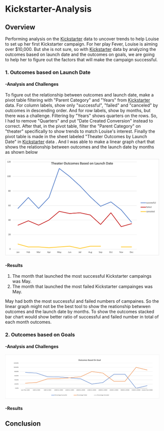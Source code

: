# **Kickstarter-Analysis**

## Overview
Performing analysis on the [Kickstarter](Kickstarter_Challenge.xlsx) data to uncover trends to help Louise to set up her first Kickstarter campaign.
For her play Fever, Louise is aiming over $10,000. 
But she is not sure, so with [Kickstarter](Kickstarter_Challenge.xlsx) data by analyzing the outcomes based on launch date and the outcomes on goals, we are going to help her to figure out the factors that will make the campaign successful.

### 1. Outcomes based on Launch Date

#### -Analysis and Challenges
To figure out the relationship between outcomes and launch date, make a pivot table filtering with "Parent Category" and "Years" from [Kickstarter](Kickstarter_Challenge.xlsx) data. For column labels, show only "successful", "failed" and "canceled" by outcomes in descending order.  And for row labels, show by months, but there was a challenge. Filtering by "Years" shows quarters on the rows. So, I had to remove "Quarters" and put "Date Created Conversion" instead to correct. After that, in the pivot table, filter the "Parent Category" on "theater" specifically to show trends to match Louise's interest. Finally the pivot table is made in the sheet labeled "Theater Outcomes by Launch Date" in [Kickstarter](Kickstarter_Challenge.xlsx) data .
And I was able to make a linear graph chart that shows the relationship between outcomes and the launch date by months as shown below


![date](resources/Theater_Outcomes_vs_Launch.png)

#### -Results
1. The month that launched the most successful Kickstarter campaings was May.  
2. The month that launched the most failed Kickstarter campainges was May.

May had both the most successful and failed numbers of campaines. 
So the linear graph might not be the best tool to show the reationship betwwen outcomes and the launch date by months.
To show the outcomes stacked bar chart would show better ratio of successful and failed number in total of each month outcomes.





### 2. Outcomes based on Goals
#### -Analysis and Challenges

![goal](resources/Outcomes_vs_Goals.png)

#### -Results

## Conclusion
